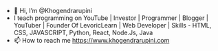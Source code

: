 - 👋 Hi, I’m @Khogendrarupini
- I teach programming on YouTube | Investor | Programmer | Blogger | YouTuber | Founder Of LevoricLearn | Web Developer | Skills - HTML, CSS, JAVASCRIPT, Python, React, Node.Js, Java
- 📫 How to reach me https://www.khogendrarupini.com

<!---
Khogendrarupini/Khogendrarupini is a ✨ special ✨ repository because its `README.md` (this file) appears on your GitHub profile.
You can click the Preview link to take a look at your changes.
--->
